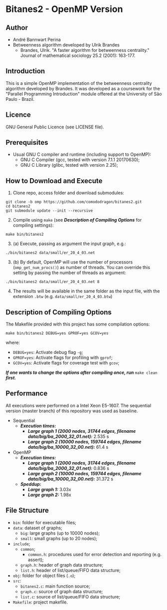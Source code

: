 # Bitanes2 - OpenMP Version

## Author

* André Bannwart Perina
* Betweenness algorithm developed by Ulrik Brandes
	* Brandes, Ulrik. "A faster algorithm for betweenness centrality." Journal of mathematical sociology 25.2 (2001): 163-177.

## Introduction

This is a simple OpenMP implementation of the betweenness centrality algorithm developed by Brandes. It was developed as a coursework for the "Parallel Programming Introduction" module offered at the University of São Paulo - Brazil.

## Licence

GNU General Public Licence (see LICENSE file).

## Prerequisites

* Usual GNU C compiler and runtime (including support to OpenMP):
	* GNU C Compiler (gcc, tested with version 7.1.1 20170630);
	* GNU C Library (glibc, tested with version 2.25);

## How to Download and Execute

1. Clone repo, access folder and download submodules:

```
git clone -b omp https://github.com/comododragon/bitanes2.git
cd bitanes2
git submodule update --init --recursive
```

2. Compile using ```make``` (see ***Description of Compiling Options*** for compiling settings):

```
make bin/bitanes2
```

3. (a) Execute, passing as argument the input graph, e.g.:

```
./bin/bitanes2 data/small/er_20_4_03.net
```

3. (b) By default, OpenMP will use the number of processors (```omp_get_num_procs()```) as number of threads. You can override this setting by passing the number of threads as argument:

```
./bin/bitanes2 data/small/er_20_4_03.net 8
```

4. The results will be available in the same folder as the input file, with the extension ```.btw``` (e.g. ```data/small/er_20_4_03.btw```)

## Description of Compiling Options

The Makefile provided with this project has some compilation options:

```make bin/bitanes2 DEBUG=yes GPROF=yes GCOV=yes```

where:

* ```DEBUG=yes```: Activate debug flag ```-g```;
* ```GPROF=yes```: Activate flags for profiling with ```gprof```;
* ```GCOV=yes```: Activate flags for coverage test with ```gcov```;

***If one wants to change the options after compiling once, run*** ```make clean``` ***first.***

## Performance

All executions were performed on a Intel Xeon E5-1607. The sequential version (master branch) of this repository was used as baseline.

* Sequential
	* ***Execution times:***
		* ***Large graph 1 (2000 nodes, 31744 edges, filename data/big/ba_2000_32_01.net):*** 2.535 s
		* ***Large graph 2 (10000 nodes, 159744 edges, filename data/big/ba_10000_32_00.net):*** 61.4 s
* OpenMP
	* ***Execution times:***
		* ***Large graph 1 (2000 nodes, 31744 edges, filename data/big/ba_2000_32_01.net):*** 0.836 s
		* ***Large graph 2 (10000 nodes, 159744 edges, filename data/big/ba_10000_32_00.net):*** 31.372 s
	* ***Speddup:***
		* ***Large graph 1:*** 3.03x
		* ***Large graph 2:*** 1.98x

## File Structure

* ```bin```: folder for executable files;
* ```data```: dataset of graphs;
	* ```big```: large graphs (up to 10000 nodes);
	* ```small```: small graphs (up to 20 nodes);
* ```include```;
	* ```common```;
		* ```common.h```: procedures used for error detection and reporting (e.g. assert);
	* ```graph.h```: header of graph data structure;
	* ```list.h```: header of list/queue/FIFO data structure;
* ```obj```: folder for object files (```.o```);
* ```src```:
	* ```bitanes2.c```: main function source;
	* ```graph.c```: source of graph data structure;
	* ```list.c```: source of list/queue/FIFO data structure;
* ```Makefile```: project makefile.
